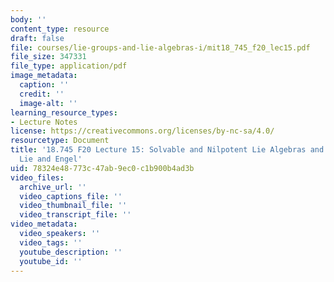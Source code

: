 ```yaml
---
body: ''
content_type: resource
draft: false
file: courses/lie-groups-and-lie-algebras-i/mit18_745_f20_lec15.pdf
file_size: 347331
file_type: application/pdf
image_metadata:
  caption: ''
  credit: ''
  image-alt: ''
learning_resource_types:
- Lecture Notes
license: https://creativecommons.org/licenses/by-nc-sa/4.0/
resourcetype: Document
title: '18.745 F20 Lecture 15: Solvable and Nilpotent Lie Algebras and Theorems of
  Lie and Engel'
uid: 78324e48-773c-47ab-9ec0-c1b900b4ad3b
video_files:
  archive_url: ''
  video_captions_file: ''
  video_thumbnail_file: ''
  video_transcript_file: ''
video_metadata:
  video_speakers: ''
  video_tags: ''
  youtube_description: ''
  youtube_id: ''
---
```

